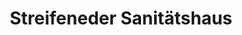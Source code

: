 ---
title: "Streifeneder Sanitätshaus"
url: /bad-toelz/streifeneder-sanitaetshaus/
shop: Sanitätshaus
---